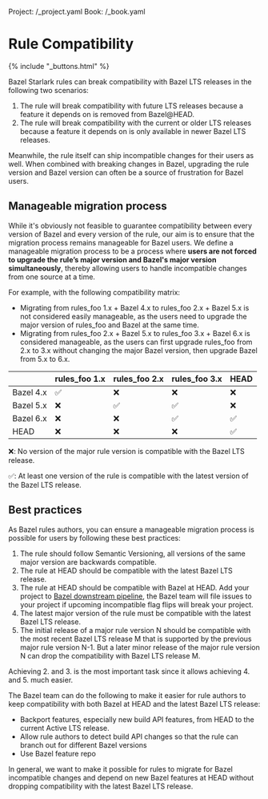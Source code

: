 Project: /_project.yaml Book: /_book.yaml

# Rule Compatibility

{% include "_buttons.html" %}

Bazel Starlark rules can break compatibility with Bazel LTS releases in the
following two scenarios:

1. The rule will break compatibility with future LTS releases because a feature
   it depends on is removed from Bazel@HEAD.
1. The rule will break compatibility with the current or older LTS releases
   because a feature it depends on is only available in newer Bazel LTS
   releases.

Meanwhile, the rule itself can ship incompatible changes for their users as
well. When combined with breaking changes in Bazel, upgrading the rule version
and Bazel version can often be a source of frustration for Bazel users.

## Manageable migration process

While it's obviously not feasible to guarantee compatibility between every
version of Bazel and every version of the rule, our aim is to ensure that the
migration process remains manageable for Bazel users. We define a manageable
migration process to be a process where **users are not forced to upgrade the
rule’s major version and Bazel's major version simultaneously**, thereby
allowing users to handle incompatible changes from one source at a time.

For example, with the following compatibility matrix:

* Migrating from rules_foo 1.x + Bazel 4.x to rules_foo 2.x + Bazel 5.x is not
  considered easily manageable, as the users need to upgrade the major version
  of rules_foo and Bazel at the same time.
* Migrating from rules_foo 2.x + Bazel 5.x to rules_foo 3.x + Bazel 6.x is
  considered manageable, as the users can first upgrade rules_foo from 2.x to
  3.x without changing the major Bazel version, then upgrade Bazel from 5.x to
  6.x.

| | rules_foo 1.x | rules_foo 2.x | rules_foo 3.x | HEAD |
| --- | --- | --- | --- | --- |
| Bazel 4.x | ✅ | ❌ | ❌ | ❌ |
| Bazel 5.x | ❌ | ✅ | ✅ | ❌ |
| Bazel 6.x | ❌ | ❌ | ✅ | ✅ |
| HEAD | ❌ | ❌ | ❌ | ✅ |

❌: No version of the major rule version is compatible with the Bazel LTS
release.

✅: At least one version of the rule is compatible with the latest version of the
Bazel LTS release.

## Best practices

As Bazel rules authors, you can ensure a manageable migration process is
possible for users by following these best practices:

1. The rule should follow Semantic Versioning, all versions of the same major
   version are backwards compatible.
1. The rule at HEAD should be compatible with the latest Bazel LTS release.
1. The rule at HEAD should be compatible with Bazel at HEAD. Add your project to
   [Bazel downstream
   pipeline](https://buildkite.com/bazel/bazel-at-head-plus-downstream), the
   Bazel team will file issues to your project if upcoming incompatible flag
   flips will break your project.
1. The latest major version of the rule must be compatible with the latest Bazel
   LTS release.
1. The initial release of a major rule version N should be compatible with the
   most recent Bazel LTS release M that is supported by the previous major rule
   version N-1. But a later minor release of the major rule version N can drop
   the compatibility with Bazel LTS release M.

Achieving 2. and 3. is the most important task since it allows achieving 4. and
5. much easier.

The Bazel team can do the following to make it easier for rule authors to keep
compatibility with both Bazel at HEAD and the latest Bazel LTS release:

* Backport features, especially new build API features, from HEAD to the current
  Active LTS release.
* Allow rule authors to detect build API changes so that the rule can branch out
  for different Bazel versions
* Use Bazel feature repo

In general, we want to make it possible for rules to migrate for Bazel
incompatible changes and depend on new Bazel features at HEAD without dropping
compatibility with the latest Bazel LTS release.
